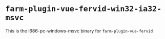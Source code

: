 # `farm-plugin-vue-fervid-win32-ia32-msvc`

This is the i686-pc-windows-msvc binary for `farm-plugin-vue-fervid`
